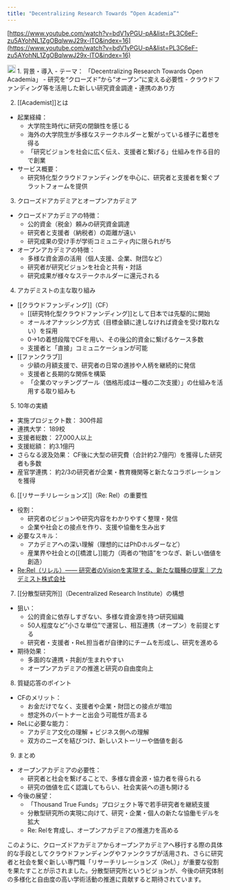 ```yaml
---
title: "Decentralizing Research Towards “Open Academia”"
---
```


[https://www.youtube.com/watch?v=bdV1yPGU-pA&list=PL3C6eF-zu5AYohNL1ZgOBqlwwJ29x-lTO&index=16](https://www.youtube.com/watch?v=bdV1yPGU-pA&list=PL3C6eF-zu5AYohNL1ZgOBqlwwJ29x-lTO&index=16)

<img src='https://scrapbox.io/api/pages/nishio/o1 Pro/icon' alt='o1 Pro.icon' height="19.5"/>
1. 背景・導入
- テーマ： 「Decentralizing Research Towards Open Academia」
    - 研究を“クローズド”から“オープン”に変える必要性
    - クラウドファンディング等を活用した新しい研究資金調達・連携のあり方

2. [[Academist]]とは
- 起業経緯：
    - 大学院生時代に研究の閉鎖性を感じる
    - 海外の大学院生が多様なステークホルダーと繋がっている様子に着想を得る
    - 「研究ビジョンを社会に広く伝え、支援者と繋げる」仕組みを作る目的で創業
- サービス概要：
    - 研究特化型クラウドファンディングを中心に、研究者と支援者を繋ぐプラットフォームを提供

3. クローズドアカデミアとオープンアカデミア
- クローズドアカデミアの特徴：
    - 公的資金（税金）頼みの研究資金調達
    - 研究者と支援者（納税者）の距離が遠い
    - 研究成果の受け手が学術コミュニティ内に限られがち
- オープンアカデミアの特徴：
    - 多様な資金源の活用（個人支援、企業、財団など）
    - 研究者が研究ビジョンを社会と共有・対話
    - 研究成果が様々なステークホルダーに還元される

4. アカデミストの主な取り組み
- [[クラウドファンディング]]（CF）
    - [[研究特化型クラウドファンディング]]として日本では先駆的に開始
    - オールオアナッシング方式（目標金額に達しなければ資金を受け取れない）を採用
    - 0→1の着想段階でCFを用い、その後公的資金に繋げるケース多数
    - 支援者と「直接」コミュニケーションが可能
- [[ファンクラブ]]
    - 少額の月額支援で、研究者の日常の進捗や人柄を継続的に発信
    - 支援者と長期的な関係を構築
    - 「企業のマッチングプール（価格形成は一種の二次支援）」の仕組みを活用する取り組みも

5. 10年の実績
- 実施プロジェクト数： 300件超
- 連携大学： 189校
- 支援者総数： 27,000人以上
- 支援総額： 約3.1億円
- さらなる波及効果： CF後に大型の研究費（合計約2.7億円）を獲得した研究者も多数
- 産官学連携： 約2/3の研究者が企業・教育機関等と新たなコラボレーションを獲得

6. [[リサーチリレーションズ]]（Re: Rel）の重要性
- 役割：
    - 研究者のビジョンや研究内容をわかりやすく整理・発信
    - 企業や社会との接点を作り、支援や協働を生み出す
- 必要なスキル：
    - アカデミアへの深い理解（理想的にはPhDホルダーなど）
    - 産業界や社会との[[橋渡し]]能力（両者の“物語”をつなぎ、新しい価値を創造）
- [Re:Rel（リレル）—— 研究者のVisionを実現する、新たな職種の提案｜アカデミスト株式会社](https://note.com/academist/n/nbfd39a5d0a45)

7. [[分散型研究所]]（Decentralized Research Institute）の構想
- 狙い：
    - 公的資金に依存しすぎない、多様な資金源を持つ研究組織
    - 50人程度など“小さな単位”で運営し、相互連携（オープン）を前提とする
    - 研究者・支援者・ReL担当者が自律的にチームを形成し、研究を進める
- 期待効果：
    - 多面的な連携・共創が生まれやすい
    - オープンアカデミアの推進と研究の自由度向上

8. 質疑応答のポイント
- CFのメリット：
    - お金だけでなく、支援者や企業・財団との接点が増加
    - 想定外のパートナーと出会う可能性が高まる
- ReLに必要な能力：
    - アカデミア文化の理解 + ビジネス側への理解
    - 双方のニーズを結びつけ、新しいストーリーや価値を創る

9. まとめ
- オープンアカデミアの必要性：
    - 研究者と社会を繋げることで、多様な資金源・協力者を得られる
    - 研究の価値を広く認識してもらい、社会実装への道も開ける
- 今後の展望：
    - 「Thousand True Funds」プロジェクト等で若手研究者を継続支援
    - 分散型研究所の実現に向けて、研究・企業・個人の新たな協働モデルを拡大
    - Re: Relを育成し、オープンアカデミアの推進力を高める

このように、クローズドアカデミアからオープンアカデミアへ移行する際の具体的な手段としてクラウドファンディングやファンクラブが活用され、さらに研究者と社会を繋ぐ新しい専門職「リサーチリレーションズ（ReL）」が重要な役割を果たすことが示されました。分散型研究所というビジョンが、今後の研究体制の多様化と自由度の高い学術活動の推進に貢献すると期待されています。
